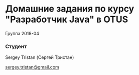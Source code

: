 # Домашние задания по курсу "Разработчик Java" в OTUS

Группа 2018-04

### Студент
Sergey Tristan (Сергей Тристан)

sergey.tristan@gmail.com
